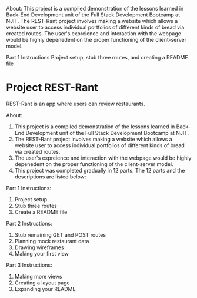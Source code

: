 About: This project is a compiled demonstration of the lessons learned in Back-End Development unit of the Full Stack Development Bootcamp at NJIT.
The REST-Rant project involves making a website which allows a website user to access individual portfolios of different kinds of bread via created routes. The user's expreience and interaction with the webpage would be highly depenedent on the proper functioning of the client-server model. 

Part 1 Instructions
Project setup, stub three routes, and creating a README file
# Project REST-Rant

REST-Rant is an app where users can review restaurants.


About: 
1. This project is a compiled demonstration of the lessons learned in Back-End Development unit of the Full Stack Development Bootcamp at NJIT.
2. The REST-Rant project involves making a website which allows a website user to access individual portfolios of different kinds of bread via created routes. 
3. The user's expreience and interaction with the webpage would be highly depenedent on the proper functioning of the client-server model. 
4. This project was completed gradually in 12 parts. The 12 parts and the descriptions are listed below:

Part 1 Instructions:
1. Project setup
2. Stub three routes
3. Create a README file

Part 2 Instructions:
 1. Stub remaining GET and POST routes
 2. Planning mock restaurant data
 3. Drawing wireframes
 4. Making your first view

 Part 3 Instructions:
1. Making more views
2. Creating a layout page
3. Expanding your README

